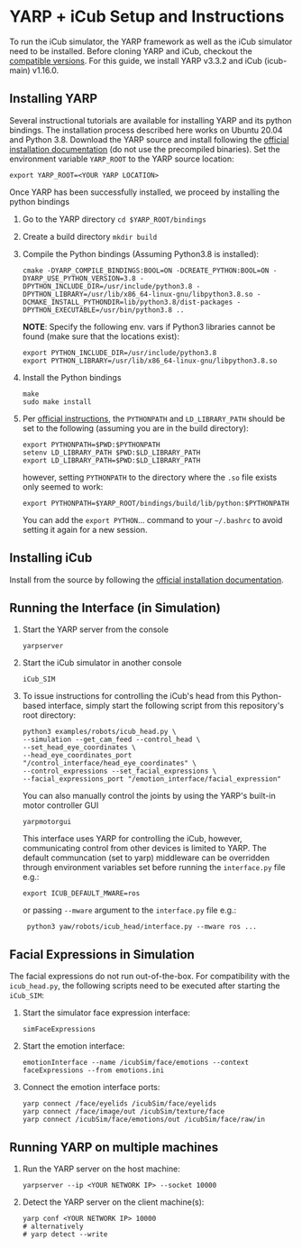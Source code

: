 # YARP + iCub Setup and Instructions
To run the iCub simulator, the YARP framework as well as the iCub simulator need to be installed. Before cloning YARP and iCub, checkout the [compatible versions](http://wiki.icub.org/wiki/Software_Versioning_Table).
For this guide, we install YARP v3.3.2 and iCub (icub-main) v1.16.0. 

## Installing YARP
Several instructional tutorials are available for installing YARP and its python bindings.
The installation process described here works on Ubuntu 20.04 and Python 3.8.
Download the YARP source and install following the [official installation documentation](https://www.yarp.it/install_yarp_linux.html) (do not use the precompiled binaries).
Set the environment variable ```YARP_ROOT``` to the YARP source location:

```export YARP_ROOT=<YOUR YARP LOCATION>```

Once YARP has been successfully installed, we proceed by installing the python bindings
1. Go to the YARP directory ```cd $YARP_ROOT/bindings```
2. Create a build directory ```mkdir build```
3. Compile the Python bindings (Assuming Python3.8 is installed):
    ```
   cmake -DYARP_COMPILE_BINDINGS:BOOL=ON -DCREATE_PYTHON:BOOL=ON -DYARP_USE_PYTHON_VERSION=3.8 -DPYTHON_INCLUDE_DIR=/usr/include/python3.8 -DPYTHON_LIBRARY=/usr/lib/x86_64-linux-gnu/libpython3.8.so -DCMAKE_INSTALL_PYTHONDIR=lib/python3.8/dist-packages -DPYTHON_EXECUTABLE=/usr/bin/python3.8 ..
   ``` 
   **NOTE**: Specify the following env. vars if Python3 libraries cannot be found (make sure that the locations exist):
   ```
   export PYTHON_INCLUDE_DIR=/usr/include/python3.8
   export PYTHON_LIBRARY=/usr/lib/x86_64-linux-gnu/libpython3.8.so
   ```
4. Install the Python bindings
    ```
   make
   sudo make install
    ```
   
5. Per [official instructions](https://www.yarp.it/yarp_swig.html), the ```PYTHONPATH``` and ```LD_LIBRARY_PATH``` 
should be set to the following (assuming you are in the build directory):
    ```
   export PYTHONPATH=$PWD:$PYTHONPATH
   setenv LD_LIBRARY_PATH $PWD:$LD_LIBRARY_PATH
   export LD_LIBRARY_PATH=$PWD:$LD_LIBRARY_PATH
    ```
   however, setting ```PYTHONPATH``` to the directory where the ```.so``` file exists only seemed to work:
    ```
   export PYTHONPATH=$YARP_ROOT/bindings/build/lib/python:$PYTHONPATH
    ```
   You can add the ```export PYTHON```... command to your ```~/.bashrc``` to avoid setting it again for a new session. 
   
## Installing iCub

Install from the source by following the [official installation documentation](http://wiki.icub.org/wiki/Linux:Installation_from_sources).

## Running the Interface (in Simulation)

1. Start the YARP server from the console 
    
    ```yarpserver```
    
2. Start the iCub simulator in another console 
    
    ```iCub_SIM```
    
3. To issue instructions for controlling the iCub's head from this Python-based interface, simply start the following script from this repository's root directory: 

    ```
   python3 examples/robots/icub_head.py \
    --simulation --get_cam_feed --control_head \
   --set_head_eye_coordinates \
   --head_eye_coordinates_port "/control_interface/head_eye_coordinates" \
   --control_expressions --set_facial_expressions \
   --facial_expressions_port "/emotion_interface/facial_expression"
   ```
    
    You can also manually control the joints by using the YARP's built-in motor controller GUI 

    ```yarpmotorgui```
    
    This interface uses YARP for controlling the iCub, however, communicating control from other devices is 
    limited to YARP. The default communcation (set to yarp) middleware can be overridden through environment variables set 
    before running the `interface.py` file e.g.:
    
   ```
   export ICUB_DEFAULT_MWARE=ros
   ```
   
   or passing `--mware` argument to the `interface.py` file e.g.:
   
   ```
    python3 yaw/robots/icub_head/interface.py --mware ros ...
   ```
   
## Facial Expressions in Simulation

The facial expressions do not run out-of-the-box. For compatibility with the `icub_head.py`, the following scripts need to 
be executed after starting the `iCub_SIM`:

1. Start the simulator face expression interface:

   `simFaceExpressions`

2. Start the emotion interface:

   `emotionInterface --name /icubSim/face/emotions --context faceExpressions --from emotions.ini`

3. Connect the emotion interface ports:

    ```
   yarp connect /face/eyelids /icubSim/face/eyelids
   yarp connect /face/image/out /icubSim/texture/face
   yarp connect /icubSim/face/emotions/out /icubSim/face/raw/in
    ```
   
## Running YARP on multiple machines
1. Run the YARP server on the host machine:
    
    ```yarpserver --ip <YOUR NETWORK IP> --socket 10000```
    
2. Detect the YARP server on the client machine(s):
    
    ```
    yarp conf <YOUR NETWORK IP> 10000
    # alternatively
    # yarp detect --write
    ```
